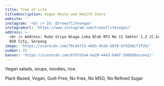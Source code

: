 ```yaml
---
title: Tree of Life
titledescription: Vegan Resto and Health Store
website: ''
instagram: '<br /> IG: @treeoflifevegan'
instagramurl: 'https://www.instagram.com/treeoflifevegan/'
address: >-
  <br /> Address: Ruko Griya Niaga Loka Blok RF2 No 11 Sektor 1.2 Jl.Griya Loka,
  BSD City, Serpong
image: 'https://ucarecdn.com/70c44715-4b65-4526-b8f0-b792b8cf3f2b/'
number: 25
banner: 'https://ucarecdn.com/675fe5a4-be29-4443-b49f-598b89accee1/'
---
```

Vegan salads, soups, noodles, rice. 

Plant-Based, Vegan, Guilt-Free, No fries, No MSG, No Refined Sugar
